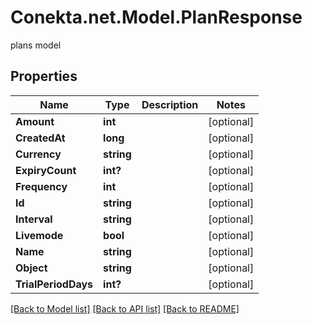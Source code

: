 # Conekta.net.Model.PlanResponse
plans model

## Properties

Name | Type | Description | Notes
------------ | ------------- | ------------- | -------------
**Amount** | **int** |  | [optional] 
**CreatedAt** | **long** |  | [optional] 
**Currency** | **string** |  | [optional] 
**ExpiryCount** | **int?** |  | [optional] 
**Frequency** | **int** |  | [optional] 
**Id** | **string** |  | [optional] 
**Interval** | **string** |  | [optional] 
**Livemode** | **bool** |  | [optional] 
**Name** | **string** |  | [optional] 
**Object** | **string** |  | [optional] 
**TrialPeriodDays** | **int?** |  | [optional] 

[[Back to Model list]](../README.md#documentation-for-models) [[Back to API list]](../README.md#documentation-for-api-endpoints) [[Back to README]](../README.md)

